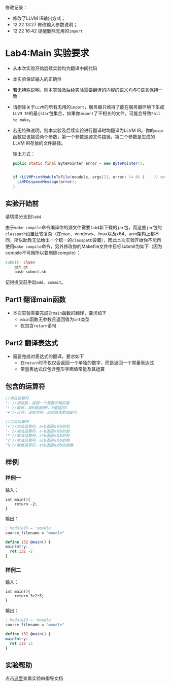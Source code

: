修改记录：

+ 修改了LLVM IR输出方式；
+ 12.22 13:27 修改输入参数说明；
+ 12.22 16:42 提醒删除无用的`import`

# Lab4:Main 实验要求

- 从本次实验开始后续实验均为翻译中间代码

- 本实验保证输入的正确性

- 若无特殊说明，则本实验及后续实验需要翻译的内容的语义均与C语言保持一致

- 请删除关于`LLVM`的所有无用的`import`，服务器只维持了能在服务器环境下生成`LLVM IR`的最小`Jar`包集合，如果你`import`了不相关的文件，可能会导致`Fail to make`。

- 若无特殊说明，则本实验及后续实验进行翻译时均翻译为LLVM IR。你的`main`函数应该接受两个参数，第一个参数是源文件路径，第二个参数是生成的LLVM IR存放的文件路径。

  输出方式：

  ```java
  public static final BytePointer error = new BytePointer();
  
  
  if (LLVMPrintModuleToFile(moudule, args[1], error) != 0) {	// moudle是你自定义的LLVMModuleRef对象
  	LLVMDisposeMessage(error);
  }
  ```


## 实验开始前

请切换分支到`lab4`

由于`make compile`命令编译你的源文件需要`lab4`新下载的`jar`包，而这些`jar`包的`classpath`设置比较复杂（在mac、windows、linux以及x64、arm架构上都不同，所以助教无法给出一个统一的`classpath`设置），因此本次实验开始你不能再使用`make compile`命令，另外修改你的Makefile文件中目标submit为如下（因为compile不可用所以要删除compile）：

```makefile
submit: clean
	git gc
	bash submit.sh
```

记得提交前手动`add`、`commit`。

## Part1 翻译main函数

- 本次实验需要完成对`main`函数的翻译，要求如下
    - `main`函数无参数且返回值为`int`类型
    - 仅包含`return`语句

## Part2 翻译表达式
- 需要完成对表达式的翻译，要求如下
    - 在`return`时不仅仅会返回一个单独的数字，而是返回一个常量表达式
    - 常量表达式仅包含整形字面值常量及其运算

## 包含的运算符

```java
//单目运算符
'-'//相反数，返回一个整数的相反数
'!'//取反，非0值返回0，0值返回1
'+'//正号，没有作用，返回原本的值即可

//二目运算符
'+'//加法运算符，a+b返回a与b的和
'-'//减法运算符，a-b返回a与b的差
'*'//乘法运算符，a*b返回a与b的积
'/'//除法运算符，a/b返回a与b的商
'%'//取模运算符，a%b返回a对b的余数
```

## 样例

### 样例一

输入：

```SysY
int main(){
    return -2;
}
```

输出：
```LLVM IR
; ModuleID = 'moudle'
source_filename = "moudle"

define i32 @main() {
mainEntry:
  ret i32 -2
}

```

### 样例二

输入：

```SysY
int main(){
    return 3+2*5;
}
```

输出：
```LLVM IR
; ModuleID = 'moudle'
source_filename = "moudle"

define i32 @main() {
mainEntry:
  ret i32 13
}

```

## 实验帮助
点击[这里](lab4-main/help.md)查看实验四指导文档
